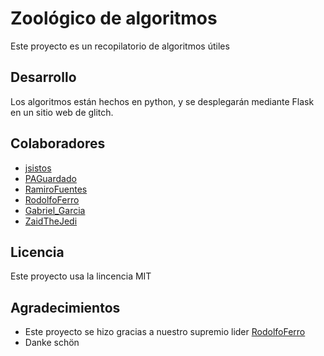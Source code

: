 # Zoológico de algoritmos

Este proyecto es un recopilatorio de algoritmos útiles

## Desarrollo

Los algoritmos están hechos en python, y se desplegarán mediante Flask en un sitio web de glitch.

## Colaboradores

- [jsistos](https://github.com/jsistos)
- [PAGuardado](https://github.com/PAGuardado)
- [RamiroFuentes](https://github.com/RamiroFuentes)
- [RodolfoFerro](https://github.com/RodolfoFerro)
- [Gabriel_Garcia](https://github.com/gargargabs)
- [ZaidTheJedi](https://github.com/ZaidTheJedi)

## Licencia

Este proyecto usa la lincencia MIT

## Agradecimientos

* Este proyecto se hizo gracias a nuestro supremio lider [RodolfoFerro](https://github.com/RodolfoFerro)
* Danke schön